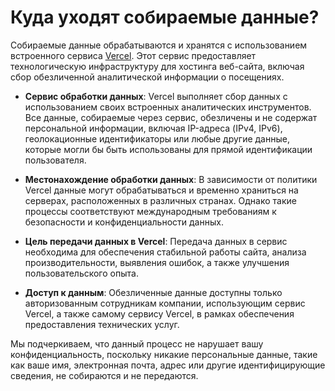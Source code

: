 # Куда уходят собираемые данные?

Собираемые данные обрабатываются и хранятся с использованием встроенного сервиса [Vercel](https://vercel.com). Этот сервис предоставляет технологическую инфраструктуру для хостинга веб-сайта, включая сбор обезличенной аналитической информации о посещениях.

- **Сервис обработки данных**: Vercel выполняет сбор данных с использованием своих встроенных аналитических инструментов. Все данные, собираемые через сервис, обезличены и не содержат персональной информации, включая IP-адреса (IPv4, IPv6), геолокационные идентификаторы или любые другие данные, которые могли бы быть использованы для прямой идентификации пользователя.
  
- **Местонахождение обработки данных**: В зависимости от политики Vercel данные могут обрабатываться и временно храниться на серверах, расположенных в различных странах. Однако такие процессы соответствуют международным требованиям к безопасности и конфиденциальности данных.

- **Цель передачи данных в Vercel**: Передача данных в сервис необходима для обеспечения стабильной работы сайта, анализа производительности, выявления ошибок, а также улучшения пользовательского опыта.

- **Доступ к данным**: Обезличенные данные доступны только авторизованным сотрудникам компании, использующим сервис Vercel, а также самому сервису Vercel, в рамках обеспечения предоставления технических услуг.

Мы подчеркиваем, что данный процесс не нарушает вашу конфиденциальность, поскольку никакие персональные данные, такие как ваше имя, электронная почта, адрес или другие идентифицирующие сведения, не собираются и не передаются.
